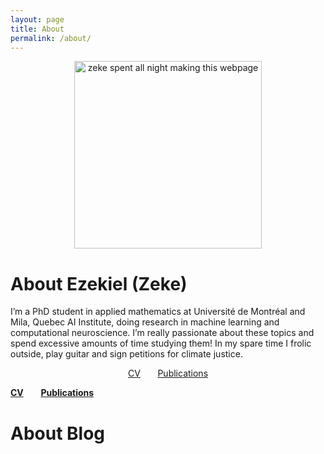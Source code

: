 ```yaml
---
layout: page
title: About
permalink: /about/
---
```




<p style="text-align:center;"><img src="https://zek3r.github.io/profile.jpeg" title="zeke spent all night making this webpage" width="300"/></p>

# About Ezekiel (Zeke)

I’m a PhD student in applied mathematics at Université de Montréal and Mila, Quebec AI Institute, doing research in machine learning and computational neuroscience. I’m really passionate about these topics and spend excessive amounts of time studying them! In my spare time I frolic outside, play guitar and sign petitions for climate justice.


<div style="text-align:center">    
  <a href="https://zek3r.github.io/cv_current.pdf">CV</a>
  &nbsp &nbsp &nbsp
  <a href="https://scholar.google.ca/citations?user=KwgL380AAAAJ&hl=en&oi=ao">Publications</a>
</div>

**[CV](https://zek3r.github.io/cv_current.pdf "zeke's cv")**       **[Publications](https://scholar.google.ca/citations?user=KwgL380AAAAJ&hl=en&oi=ao "google scholar")**


# About Blog
